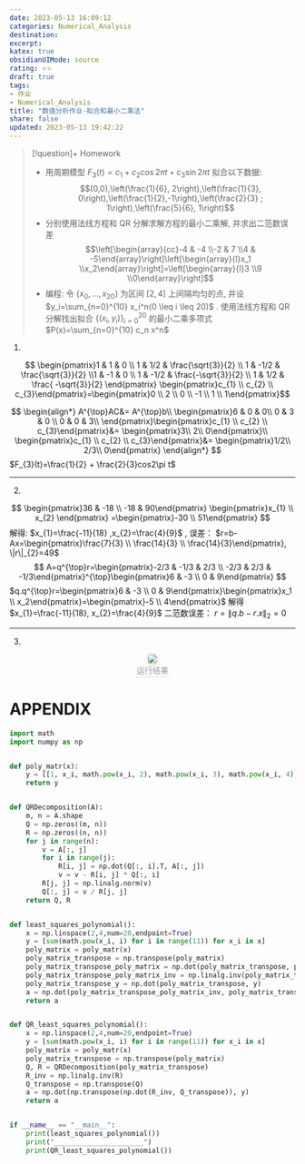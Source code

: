 ```yaml
---
date: 2023-05-13 16:09:12
categories: Numerical_Analysis 
destination: 
excerpt: 
katex: true
obsidianUIMode: source
rating: ⭐⭐
draft: true
tags:  
- 作业
- Numerical_Analysis 
title: "数值分析作业-拟合和最小二乘法"
share: false
updated: 2023-05-13 19:42:22
---
```

> [!question]+ Homework
> - 用周期模型 $F_3(t)=c_1+c_2 \cos 2 \pi t+c_3 \sin 2 \pi t$ 拟合以下数据:$$(0,0),\left(\frac{1}{6}, 2\right),\left(\frac{1}{3}, 0\right),\left(\frac{1}{2},-1\right),\left(\frac{2}{3} ; 1\right),\left(\frac{5}{6}, 1\right)$$ 
> - 分别使用法线方程和 QR 分解求解方程的最小二乘解, 并求出二范数误差 $$\left[\begin{array}{cc}-4 & -4 \\-2 & 7 \\4 & -5\end{array}\right]\left[\begin{array}{l}x_1 \\x_2\end{array}\right]=\left[\begin{array}{l}3 \\9 \\0\end{array}\right]$$
> - 编程: 令 $\left\{x_0, \ldots, x_{20}\right\}$ 为区间 $[2,4]$ 上间隔均匀的点, 并设 $y_i=\sum_{n=0}^{10} x_i^n(0 \leq i \leq 20)$ . 使用法线方程和 QR 分解找出拟合 $\left\{\left(x_i, y_i\right)\right\}_{i=0}^{20}$ 的最小二乘多项式 $P(x)=\sum_{n=0}^{10} c_n x^n$

1.
$$
\begin{pmatrix}1 & 1 & 0 \\ 1 & 1/2 & \frac{\sqrt{3}}{2} \\ 1 & -1/2 & \frac{\sqrt{3}}{2} \\1 & -1 & 0 \\ 1 & -1/2 & \frac{-\sqrt{3}}{2} \\ 1 & 1/2 & \frac{	-\sqrt{3}}{2}	\end{pmatrix}
\begin{pmatrix}c_{1} \\ c_{2} \\ c_{3}\end{pmatrix}=\begin{pmatrix}0 \\ 2 \\ 0 \\ -1 \\ 1 \\ 1\end{pmatrix}$$

$$
\begin{align*}
A^{\top}AC&= A^{\top}b\\
\begin{pmatrix}6 & 0 & 	0\\
0 & 3 & 0 \\
0 & 0 & 	3\\
\end{pmatrix}\begin{pmatrix}c_{1} \\ c_{2} \\ c_{3}\end{pmatrix}&= \begin{pmatrix}3\\
2\\
0\end{pmatrix}\\
\begin{pmatrix}c_{1} \\ c_{2} \\ c_{3}\end{pmatrix}&= \begin{pmatrix}1/2\\
2/3\\
0\end{pmatrix}
\end{align*}
$$
$F_{3}(t)=\frac{1}{2} + \frac{2}{3}cos2\pi t$

---
2.

$$
\begin{pmatrix}36 & -18 \\ -18 & 	90\end{pmatrix} \begin{pmatrix}x_{1} \\ x_{2} \end{pmatrix} =\begin{pmatrix}-30 \\ 51\end{pmatrix}
$$
解得: $x_{1}=\frac{-11}{18} ,x_{2}=\frac{4}{9}$ , 误差： $r=b-Ax=\begin{pmatrix}\frac{7}{3} \\ \frac{14}{3} \\ \frac{14}{3}\end{pmatrix}, \|r\|_{2}=49$
$$
A=q^{\top}r=\begin{pmatrix}-2/3 & -1/3 & 2/3 \\ -2/3 & 2/3 & -1/3\end{pmatrix}^{\top}\begin{pmatrix}6 & -3 \\ 0 & 	9\end{pmatrix}
$$
$q.q^{\top}r=\begin{pmatrix}6 & -3 \\ 0 & 	9\end{pmatrix}\begin{pmatrix}x_1 \\ x_2\end{pmatrix}=\begin{pmatrix}-5 \\ 4\end{pmatrix}$ 解得 $x_{1}=\frac{-11}{18}, x_{2}=\frac{4}{9}$ 二范数误差： $r=\|q.b-r.x \|_{2}=0$

---
3.

<center>
    <img style="border-radius: 0.3125em;
    box-shadow: 0 2px 4px 0 rgba(34,36,38,.12),0 2px 10px 0 rgba(34,36,38,.08);"
    src="https://search.pstatic.net/common?src=https://i.imgur.com/pcuphQm.png">
    <br>
    <div style="color:orange; border-bottom: 1px solid #d9d9d9;
    display: inline-block;
    color: #999;
    padding: 2px;">运行结果
    </div>
</center>

# APPENDIX

```python
import math
import numpy as np


def poly_matr(x):
    y = [[1, x_i, math.pow(x_i, 2), math.pow(x_i, 3), math.pow(x_i, 4), math.pow(x_i, 5), math.pow(x_i, 6), math.pow(x_i, 7), math.pow(x_i, 8), math.pow(x_i, 9), math.pow(x_i, 10)] for x_i in x]  # noqa: E501
    return y


def QRDecomposition(A):
    m, n = A.shape
    Q = np.zeros((m, n))
    R = np.zeros((n, n))
    for j in range(n):
        v = A[:, j]
        for i in range(j):
            R[i, j] = np.dot(Q[:, i].T, A[:, j])
            v = v - R[i, j] * Q[:, i]
        R[j, j] = np.linalg.norm(v)
        Q[:, j] = v / R[j, j]
    return Q, R


def least_squares_polynomial():
    x = np.linspace(2,4,num=20,endpoint=True)
    y = [sum(math.pow(x_i, i) for i in range(11)) for x_i in x]
    poly_matrix = poly_matr(x)
    poly_matrix_transpose = np.transpose(poly_matrix)
    poly_matrix_transpose_poly_matrix = np.dot(poly_matrix_transpose, poly_matrix)
    poly_matrix_transpose_poly_matrix_inv = np.linalg.inv(poly_matrix_transpose_poly_matrix)
    poly_matrix_transpose_y = np.dot(poly_matrix_transpose, y)
    a = np.dot(poly_matrix_transpose_poly_matrix_inv, poly_matrix_transpose_y)
    return a


def QR_least_squares_polynomial():
    x = np.linspace(2,4,num=20,endpoint=True)
    y = [sum(math.pow(x_i, i) for i in range(11)) for x_i in x]
    poly_matrix = poly_matr(x)
    poly_matrix_transpose = np.transpose(poly_matrix)
    Q, R = QRDecomposition(poly_matrix_transpose)
    R_inv = np.linalg.inv(R)
    Q_transpose = np.transpose(Q)
    a = np.dot(np.transpose(np.dot(R_inv, Q_transpose)), y)
    return a


if __name__ == "__main__":
    print(least_squares_polynomial())
    print("______________________")
    print(QR_least_squares_polynomial())
```
